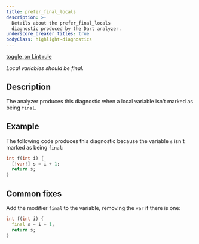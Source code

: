 ```yaml
---
title: prefer_final_locals
description: >-
  Details about the prefer_final_locals
  diagnostic produced by the Dart analyzer.
underscore_breaker_titles: true
bodyClass: highlight-diagnostics
---
```


<div class="tags">
  <a class="tag-label"
      href="/tools/linter-rules/prefer_final_locals"
      title="Learn about the lint rule that enables this diagnostic."
      aria-label="Learn about the lint rule that enables this diagnostic."
      target="_blank">
    <span class="material-symbols" aria-hidden="true">toggle_on</span>
    <span>Lint rule</span>
  </a>
</div>

_Local variables should be final._

## Description

The analyzer produces this diagnostic when a local variable isn't marked
as being `final`.

## Example

The following code produces this diagnostic because the variable `s` isn't
marked as being `final`:

```dart
int f(int i) {
  [!var!] s = i + 1;
  return s;
}
```

## Common fixes

Add the modifier `final` to the variable, removing the `var` if there is
one:

```dart
int f(int i) {
  final s = i + 1;
  return s;
}
```
